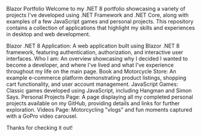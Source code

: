 Blazor Portfolio
Welcome to my .NET 8 portfolio showcasing a variety of projects I've developed using .NET Framework and .NET Core, along with examples of a few JavaScript games and personal projects. This repository contains a collection of applications that highlight my skills and experiences in desktop and web development.

Blazor .NET 8 Application: A web application built using Blazor .NET 8 framework, featuring authentication, authorization, and interactive user interfaces.
Who I am: An overview showcasing why I decided I wanted to become a developer, and where I've lived and what I've experience throughout my life on the main page.
Book and Motorcycle Store: An example e-commerce platform demonstrating product listings, shopping cart functionality, and user account management.
JavaScript Games: Classic games developed using JavaScript, including Hangman and Simon Says.
Personal Projects Page: A page displaying all my completed personal projects available on my GitHub, providing details and links for further exploration.
Videos Page: Motorcycling "vlogs" and fun moments captured with a GoPro video carousel.

Thanks for checking it out!
